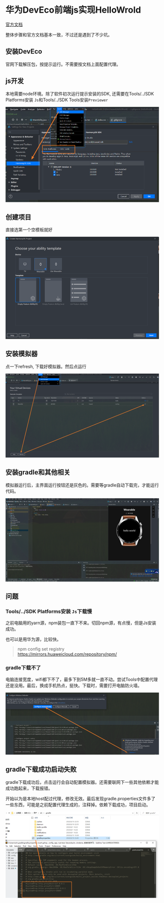 # 华为DevEco前端js实现HelloWrold

[官方文档](https://hmxt.org/deveco-studio)

整体步骤和官方文档基本一致，不过还是遇到了不少坑。



## 安装DevEco

官网下载解压包，按提示运行。不需要按文档上面配置代理。



## js开发

本地需要node环境。除了软件初次运行提示安装的SDK, 还需要在Tools/../SDK Platforms安装 `Js`和Tools/../SDK Tools安装`Previewer`

![](.\\doc\\img\\tool.png)



## 创建项目

直接选第一个空模板就好

![](.\\doc\\img\\new.png)





## 安装模拟器

点一下refresh, 下载好模拟器。然后点运行

![](.\\doc\\img\\emulator.png)



## 安装gradle和其他相关

模拟器运行后，主界面运行按钮还是灰色的。需要等gradle自动下载完，才能运行代码。



![](.\\doc\\img\\hello.png)





## 问题

### Tools/../SDK Platforms安装 `Js`下载慢

之前电脑用的yarn源，npm装包一直下不来。切回npm源，有点慢，但是Js安装成功。

也可以是用华为源，比较快。

> npm config set  registry https://mirrors.huaweicloud.com/repository/npm/



### gradle下载不了

电脑连接宽度，wifi都下不了，最多下到5M多就一直不动。尝试Tools中配置代理还是没用。最后，换成手机热点，挺快。下载时，需要打开电脑防火墙。

![](.\\doc\\img\\fix.png)



## gradle下载成功启动失败

gradle下载成功后，点击运行会自动配置模拟器。还需要联网下一些其他依赖才能成功跑起来，下载报错。

开始以为是本地host配过代理，修改无效。最后发现gradle.properties文件多了一些东西，可能是之前配置代理生成的，注释掉。依赖下载成功，项目启动。

![](.\\doc\\img\\prop.png)